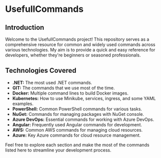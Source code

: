 # UsefullCommands

## Introduction

Welcome to the UsefullCommands project! This repository serves as a comprehensive resource for common and widely used commands across various technologies. My aim is to provide a quick and easy reference for developers, whether they're beginners or seasoned professionals.

## Technologies Covered

- **.NET:** The most used .NET commands.
- **GIT:** The commands that we use most of the time.
- **Docker:** Multiple command lines to build Docker images.
- **Kubernetes:** How to use Minikube, services, ingress, and some YAML examples.
- **PowerShell:** Common PowerShell commands for various tasks.
- **NuGet:** Commands for managing packages with NuGet console.
- **Azure DevOps:** Essential commands for working with Azure DevOps.
- **Angular:** Frequently used Angular commands for development.
- **AWS:** Common AWS commands for managing cloud resources.
- **Azure:** Key Azure commands for cloud resource management.

Feel free to explore each section and make the most of the commands listed here to streamline your development process.
